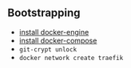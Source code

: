 ## Bootstrapping

- [install docker-engine](https://docs.docker.com/engine/install/debian/)
- [install docker-compose](https://docs.docker.com/compose/install/)
- `git-crypt unlock`
- `docker network create traefik`